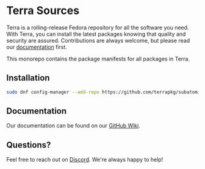 # Terra Sources

Terra is a rolling-release Fedora repository for all the software you need.
With Terra, you can install the latest packages knowing that quality and security are assured.
Contributions are always welcome, but please read our [documentation](https://github.com/terrapkg/packages/wiki) first.

This monorepo contains the package manifests for all packages in Terra.

## Installation
```bash
sudo dnf config-manager --add-repo https://github.com/terrapkg/subatomic-repos/raw/main/terra.repo
```

## Documentation
Our documentation can be found on our [GitHub Wiki](https://github.com/terrapkg/packages/wiki).

## Questions?
Feel free to reach out on [Discord](https://discord.gg/5fdPuxTg5Q). We're always happy to help!

